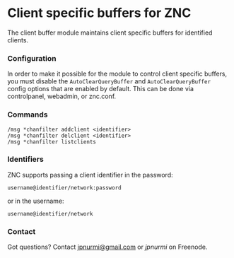 Client specific buffers for ZNC
===============================

The client buffer module maintains client specific buffers for identified clients.

### Configuration

In order to make it possible for the module to control client specific buffers, you must disable the `AutoClearQueryBuffer` and `AutoClearQueryBuffer` config options that are enabled by default. This can be done via controlpanel, webadmin, or znc.conf.

### Commands

    /msg *chanfilter addclient <identifier>
    /msg *chanfilter delclient <identifier>
    /msg *chanfilter listclients

### Identifiers

ZNC supports passing a client identifier in the password:

    username@identifier/network:password

or in the username:

    username@identifier/network

### Contact

Got questions? Contact jpnurmi@gmail.com or *jpnurmi* on Freenode.
